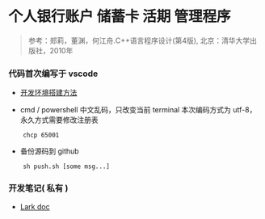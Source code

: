 # 个人银行账户 储蓄卡 活期 管理程序

> 参考：郑莉，董渊，何江舟.C++语言程序设计(第4版), 北京：清华大学出版社，2010年

### 代码首次编写于 vscode

- [开发环境搭建方法](https://github.com/Brannua/vscode-cpp-environment)

- cmd / powershell 中文乱码，只改变当前 terminal 本次编码方式为 utf-8，永久方式需要修改注册表

```
    chcp 65001
```

- 备份源码到 github

```shell
    sh push.sh [some msg...]
```

### 开发笔记( 私有 )

- [Lark doc](https://zir7ybc667.feishu.cn/docs/doccnZ02sHZEUtlvZbDnY5UX51c)

